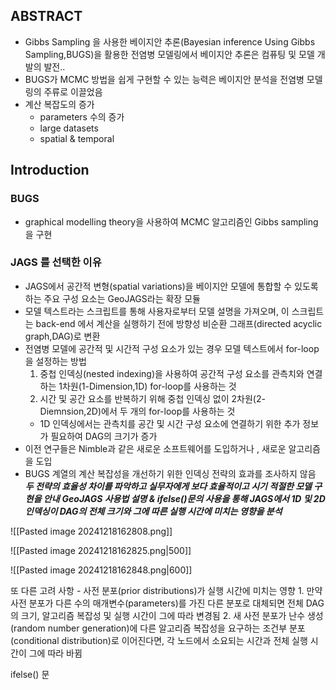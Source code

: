 ## ABSTRACT

- Gibbs Sampling 을 사용한 베이지안 추론(Bayesian inference Using Gibbs Sampling,BUGS)을 활용한 전염병 모델링에서 베이지안 추론은 컴퓨팅 및 모델 개발의 발전..
- BUGS가 MCMC 방법을 쉽게 구현할 수 있는 능력은 베이지안 분석을 전염병 모델링의 주류로 이끌었음
- 계산 복잡도의 증가 
	- parameters 수의 증가
	- large datasets 
	- spatial & temporal 

## Introduction

### BUGS
- graphical modelling theory을 사용하여 MCMC 알고리즘인 Gibbs sampling을 구현 

### JAGS 를 선택한 이유
- JAGS에서 공간적 변형(spatial variations)을 베이지안 모델에 통합할 수 있도록 하는 주요 구성 요소는 GeoJAGS라는 확장 모듈 
- 모델 텍스트라는 스크립트를 통해 사용자로부터 모델 설명을 가져오며, 이 스크립트는 back-end 에서 계산을 실행하기 전에 방향성 비순환 그래프(directed acyclic graph,DAG)로 변환 
- 전염병 모델에 공간적 및 시간적 구성 요소가 있는 경우 모델 텍스트에서 for-loop을 설정하는 방법
	1. 중첩 인덱싱(nested indexing)을 사용하여 공간적 구성 요소를 관측치와 연결하는 1차원(1-Dimension,1D) for-loop를 사용하는 것 
	2. 시간 및 공간 요소를 반복하기 위해 중첩 인덱싱 없이 2차원(2-Diemnsion,2D)에서 두 개의 for-loop를 사용하는 것 
	- 1D 인덱싱에서는 관측치를 공간 및 시간 구성 요소에 연결하기 위한 추가 정보가 필요하여 DAG의 크기가 증가
- 이전 연구들은 Nimble과 같은 새로운 소프트웨어를 도입하거나 , 새로운 알고리즘을 도입 
- BUGS 계열의 계산 복잡성을 개선하기 위한 인덱싱 전략의 효과를 조사하지 않음 
***두 전략의 효율성 차이를 파악하고 실무자에게 보다 효율적이고 시기 적절한 모델 구현을 안내***
***GeoJAGS 사용법 설명 & ifelse()문의 사용을 통해 JAGS에서 1D 및 2D 인덱싱이 DAG의 전체 크기와 그에 따른 실행 시간에 미치는 영향을 분석***


![[Pasted image 20241218162808.png]]

![[Pasted image 20241218162825.png|500]]

![[Pasted image 20241218162848.png|600]]


 또 다른 고려 사항
	 - 사전 분포(prior distributions)가 실행 시간에 미치는 영향 
		 1. 만약 사전 분포가 다른 수의 매개변수(parameters)를 가진 다른 분포로 대체되면
		    전체 DAG의 크기, 알고리즘 복잡성 및 실행 시간이 그에 따라 변경됨
		 2. 새 사전 분포가 난수 생성(random number generation)에 다른 알고리즘 복잡성을 요구하는 조건부 분포(conditional distribution)로 이어진다면, 각 노드에서 소요되는 시간과 전체 실행 시간이 그에 따라 바뀜  



ifelse() 문 